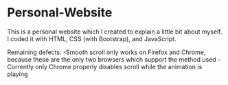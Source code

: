 # Personal-Website
This is a personal website which I created to explain a little bit about myself. I coded it with HTML, CSS (with Bootstrap), and JavaScript.

Remaining defects:
-Smooth scroll only works on Firefox and Chrome, because these are the only two browsers which support the method used
-Currently only Chrome properly disables scroll while the animation is playing

